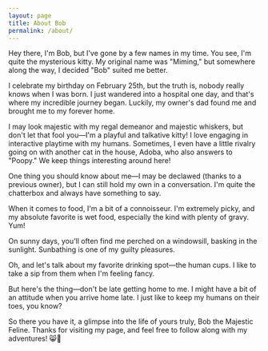 ```yaml
---
layout: page
title: About Bob
permalink: /about/
---
```


Hey there, I'm Bob, but I've gone by a few names in my time. You see, I'm quite the mysterious kitty. My original name was "Miming," but somewhere along the way, I decided "Bob" suited me better.

I celebrate my birthday on February 25th, but the truth is, nobody really knows when I was born. I just wandered into a hospital one day, and that's where my incredible journey began. Luckily, my owner's dad found me and brought me to my forever home.

I may look majestic with my regal demeanor and majestic whiskers, but don't let that fool you—I'm a playful and talkative kitty! I love engaging in interactive playtime with my humans. Sometimes, I even have a little rivalry going on with another cat in the house, Adoba, who also answers to "Poopy." We keep things interesting around here!

One thing you should know about me—I may be declawed (thanks to a previous owner), but I can still hold my own in a conversation. I'm quite the chatterbox and always have something to say.

When it comes to food, I'm a bit of a connoisseur. I'm extremely picky, and my absolute favorite is wet food, especially the kind with plenty of gravy. Yum!

On sunny days, you'll often find me perched on a windowsill, basking in the sunlight. Sunbathing is one of my guilty pleasures.

Oh, and let's talk about my favorite drinking spot—the human cups. I like to take a sip from them when I'm feeling fancy.

But here's the thing—don't be late getting home to me. I might have a bit of an attitude when you arrive home late. I just like to keep my humans on their toes, you know?

So there you have it, a glimpse into the life of yours truly, Bob the Majestic Feline. Thanks for visiting my page, and feel free to follow along with my adventures! 😸🐾

